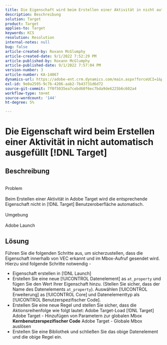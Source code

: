 ```yaml
---
title: Die Eigenschaft wird beim Erstellen einer Aktivität in nicht automatisch ausgefüllt [!DNL Target]
description: Beschreibung
solution: Target
product: Target
applies-to: Target
keywords: KCS
resolution: Resolution
internal-notes: null
bug: false
article-created-by: Roxann McGlumphy
article-created-date: 9/1/2022 7:52:29 PM
article-published-by: Roxann McGlumphy
article-published-date: 9/1/2022 7:57:04 PM
version-number: 3
article-number: KA-14067
dynamics-url: https://adobe-ent.crm.dynamics.com/main.aspx?forceUCI=1&pagetype=entityrecord&etn=knowledgearticle&id=80b37b96-2f2a-ed11-9db1-002248086a27
exl-id: 9e0a2595-9c7b-4206-aab2-7b43731d6d72
source-git-commit: 7f0f5035ea7cebd60f6ec7bda9de6225b6c602a4
workflow-type: tm+mt
source-wordcount: '144'
ht-degree: 5%

---
```


# Die Eigenschaft wird beim Erstellen einer Aktivität in nicht automatisch ausgefüllt [!DNL Target]

## Beschreibung

<br>Problem<br><br>
Beim Erstellen einer Aktivität in Adobe Target wird die entsprechende Eigenschaft nicht in [!DNL Target] Benutzeroberfläche automatisch.
<br><br>Umgebung<br><br>
Adobe Launch


## Lösung


Führen Sie die folgenden Schritte aus, um sicherzustellen, dass die Eigenschaft innerhalb von VEC erkannt und im Mbox-Aufruf gesendet wird. Hierzu sind folgende Schritte notwendig -

- Eigenschaft erstellen in [!DNL Launch]
- Erstellen Sie eine neue [!UICONTROL Datenelement] as `at_property` und fügen Sie den Wert Ihrer Eigenschaft hinzu. (Stellen Sie sicher, dass der Name des Datenelements `at_property`). Auswählen [!UICONTROL Erweiterung] as [!UICONTROL Core] und Datenelementtyp als [!UICONTROL Benutzerspezifischer Code].
- Erstellen Sie eine neue Regel und stellen Sie sicher, dass die Aktionsreihenfolge wie folgt lautet: Adobe Target-Load [!DNL Target]    Adobe Target - Hinzufügen von Parametern zur globalen Mbox  <b>Kernbenutzerspezifischer Code</b>  Adobe Target - Globale Mbox auslösen
- Erstellen Sie eine Bibliothek und schließen Sie das obige Datenelement und die obige Regel ein.
